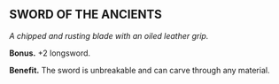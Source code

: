 ## SWORD OF THE ANCIENTS

_A chipped and rusting blade with an oiled leather grip._

**Bonus.** +2 longsword.

**Benefit.** The sword is unbreakable and can carve through any material.

